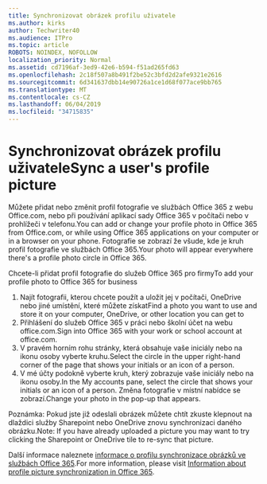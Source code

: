 ```yaml
---
title: Synchronizovat obrázek profilu uživatele
ms.author: kirks
author: Techwriter40
ms.audience: ITPro
ms.topic: article
ROBOTS: NOINDEX, NOFOLLOW
localization_priority: Normal
ms.assetid: cd7196af-3ed9-42e6-b594-f51ad265fd63
ms.openlocfilehash: 2c18f507a8b491f2be52c3bfd2d2afe9321e2616
ms.sourcegitcommit: 6d341637dbb14e90726a1ce1d68f077ace9bb765
ms.translationtype: MT
ms.contentlocale: cs-CZ
ms.lasthandoff: 06/04/2019
ms.locfileid: "34715835"
---
```

# <a name="sync-a-users-profile-picture"></a><span data-ttu-id="f1f6e-102">Synchronizovat obrázek profilu uživatele</span><span class="sxs-lookup"><span data-stu-id="f1f6e-102">Sync a user's profile picture</span></span>

<p><span data-ttu-id="f1f6e-103">Můžete přidat nebo změnit profil fotografie ve službách Office 365 z webu Office.com, nebo při používání aplikací sady Office 365 v počítači nebo v prohlížeči v telefonu.</span><span class="sxs-lookup"><span data-stu-id="f1f6e-103">You can add or change your profile photo in Office 365 from Office.com, or while using Office 365 applications on your computer or in a browser on your phone.</span></span> <span data-ttu-id="f1f6e-104">Fotografie se zobrazí že všude, kde je kruh profil fotografie ve službách Office 365.</span><span class="sxs-lookup"><span data-stu-id="f1f6e-104">Your photo will appear everywhere there's a profile photo circle in Office 365.</span></span></p> <p><span data-ttu-id="f1f6e-105">Chcete-li přidat profil fotografie do služeb Office 365 pro firmy</span><span class="sxs-lookup"><span data-stu-id="f1f6e-105">To add your profile photo to Office 365 for business</span></span></p> <ol> <li><span data-ttu-id="f1f6e-106">Najít fotografii, kterou chcete použít a uložit jej v počítači, OneDrive nebo jiné umístění, které můžete získat</span><span class="sxs-lookup"><span data-stu-id="f1f6e-106">Find a photo you want to use and store it on your computer, OneDrive, or other location you can get to</span></span></li> <li><span data-ttu-id="f1f6e-107">Přihlášení do služeb Office 365 v práci nebo školní účet na webu office.com.</span><span class="sxs-lookup"><span data-stu-id="f1f6e-107">Sign into Office 365 with your work or school account at office.com.</span></span></li> <li><span data-ttu-id="f1f6e-108">V pravém horním rohu stránky, která obsahuje vaše iniciály nebo na ikonu osoby vyberte kruhu.</span><span class="sxs-lookup"><span data-stu-id="f1f6e-108">Select the circle in the upper right-hand corner of the page that shows your initials or an icon of a person.</span></span></li> <li><span data-ttu-id="f1f6e-109">V mé účty podokně vyberte kruh, který zobrazuje vaše iniciály nebo na ikonu osoby.</span><span class="sxs-lookup"><span data-stu-id="f1f6e-109">In the My accounts pane, select the circle that shows your initials or an icon of a person.</span></span> <span data-ttu-id="f1f6e-110">Změna fotografie v místní nabídce se zobrazí.</span><span class="sxs-lookup"><span data-stu-id="f1f6e-110">Change your photo in the pop-up that appears.</span></span></li> </ol> <p><span data-ttu-id="f1f6e-111">Poznámka: Pokud jste již odeslali obrázek můžete chtít zkuste klepnout na dlaždici služby Sharepoint nebo OneDrive znovu synchronizaci daného obrázku.</span><span class="sxs-lookup"><span data-stu-id="f1f6e-111">Note: If you have already uploaded a picture you may want to try clicking the Sharepoint or OneDrive tile to re-sync that picture.</span></span></p> <p><span data-ttu-id="f1f6e-112">Další informace naleznete <a href="https://support.office.com/en-us/article/information-about-profile-picture-synchronization-in-office-365-20594d76-d054-4af4-a660-401133e3d48a?ui=en-US&amp;rs=en-US&amp;ad=US">informace o profilu synchronizace obrázků ve službách Office 365</a>.</span><span class="sxs-lookup"><span data-stu-id="f1f6e-112">For more information, please visit <a href="https://support.office.com/en-us/article/information-about-profile-picture-synchronization-in-office-365-20594d76-d054-4af4-a660-401133e3d48a?ui=en-US&amp;rs=en-US&amp;ad=US">Information about profile picture synchronization in Office 365</a>.</span></span></p>

